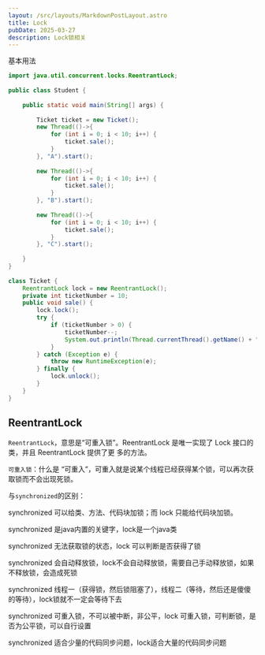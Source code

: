 ```yaml
---
layout: /src/layouts/MarkdownPostLayout.astro
title: Lock
pubDate: 2025-03-27
description: Lock锁相关
---
```

基本用法

```Java
import java.util.concurrent.locks.ReentrantLock;  
  
public class Student {  
  
    public static void main(String[] args) {  
  
        Ticket ticket = new Ticket();  
        new Thread(()->{  
            for (int i = 0; i < 10; i++) {  
                ticket.sale();  
            }  
        }, "A").start();  
  
        new Thread(()->{  
            for (int i = 0; i < 10; i++) {  
                ticket.sale();  
            }  
        }, "B").start();  
  
        new Thread(()->{  
            for (int i = 0; i < 10; i++) {  
                ticket.sale();  
            }  
        }, "C").start();  
  
    }  
}  
  
class Ticket {  
    ReentrantLock lock = new ReentrantLock();  
    private int ticketNumber = 10;  
    public void sale() {  
        lock.lock();  
        try {  
            if (ticketNumber > 0) {  
                ticketNumber--;  
                System.out.println(Thread.currentThread().getName() + " sale ticket " + ticketNumber);  
            }  
        } catch (Exception e) {  
            throw new RuntimeException(e);  
        } finally {  
            lock.unlock();  
        }  
    }  
}
```

##  ReentrantLock

`ReentrantLock`，意思是“可重入锁”。ReentrantLock 是唯一实现了 Lock 接口的类，并且 ReentrantLock 提供了更 多的方法。

`可重入锁`：什么是 “可重入”，可重入就是说某个线程已经获得某个锁，可以再次获取锁而不会出现死锁。

与`synchronized`的区别：

synchronized 可以给类、方法、代码块加锁；而 lock 只能给代码块加锁。

synchronized 是java内置的关键字，lock是一个java类

synchronized 无法获取锁的状态，lock 可以判断是否获得了锁

synchronized 会自动释放锁，lock不会自动释放锁，需要自己手动释放锁，如果不释放锁，会造成死锁

synchronized 线程一（获得锁，然后锁阻塞了），线程二（等待，然后还是傻傻的等待），lock锁就不一定会等待下去

synchronized 可重入锁，不可以被中断，非公平，lock 可重入锁，可判断锁，是否为公平锁，可以自行设置

synchronized 适合少量的代码同步问题，lock适合大量的代码同步问题